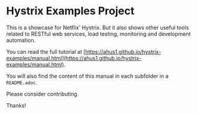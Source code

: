 Hystrix Examples Project
===============

This is a showcase for Netflix' Hystrix. But it also shows other useful tools related to RESTful web services, load testing, monitoring and development automation. 

You can read the full tutorial at [https://ahus1.github.io/hystrix-examples/manual.html](https://ahus1.github.io/hystrix-examples/manual.html).

You will also find the content of this manual in each subfolder in a `README.adoc`.

Please consider contributing. 

Thanks!



